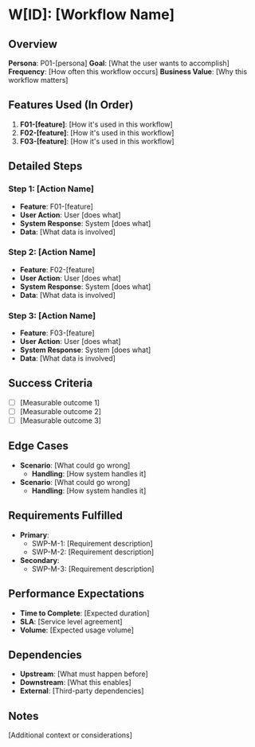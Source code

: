 # W[ID]: [Workflow Name]

## Overview
**Persona**: P01-[persona]
**Goal**: [What the user wants to accomplish]
**Frequency**: [How often this workflow occurs]
**Business Value**: [Why this workflow matters]

## Features Used (In Order)
1. **F01-[feature]**: [How it's used in this workflow]
2. **F02-[feature]**: [How it's used in this workflow]
3. **F03-[feature]**: [How it's used in this workflow]

## Detailed Steps

### Step 1: [Action Name]
- **Feature**: F01-[feature]
- **User Action**: User [does what]
- **System Response**: System [does what]
- **Data**: [What data is involved]

### Step 2: [Action Name]
- **Feature**: F02-[feature]
- **User Action**: User [does what]
- **System Response**: System [does what]
- **Data**: [What data is involved]

### Step 3: [Action Name]
- **Feature**: F03-[feature]
- **User Action**: User [does what]
- **System Response**: System [does what]
- **Data**: [What data is involved]

## Success Criteria
- [ ] [Measurable outcome 1]
- [ ] [Measurable outcome 2]
- [ ] [Measurable outcome 3]

## Edge Cases
- **Scenario**: [What could go wrong]
  - **Handling**: [How system handles it]
- **Scenario**: [What could go wrong]
  - **Handling**: [How system handles it]

## Requirements Fulfilled
- **Primary**:
  - SWP-M-1: [Requirement description]
  - SWP-M-2: [Requirement description]
- **Secondary**:
  - SWP-M-3: [Requirement description]

## Performance Expectations
- **Time to Complete**: [Expected duration]
- **SLA**: [Service level agreement]
- **Volume**: [Expected usage volume]

## Dependencies
- **Upstream**: [What must happen before]
- **Downstream**: [What this enables]
- **External**: [Third-party dependencies]

## Notes
[Additional context or considerations]